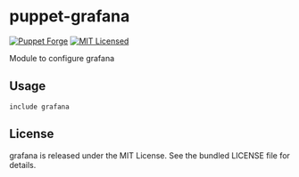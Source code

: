 puppet-grafana
===========

[![Puppet Forge](https://img.shields.io/puppetforge/v/halyard/grafana.svg)](https://forge.puppetlabs.com/halyard/grafana)
[![MIT Licensed](http://img.shields.io/badge/license-MIT-green.svg?style=flat)](https://tldrlegal.com/license/mit-license)

Module to configure grafana

## Usage

```puppet
include grafana
```
## License

grafana is released under the MIT License. See the bundled LICENSE file for details.

